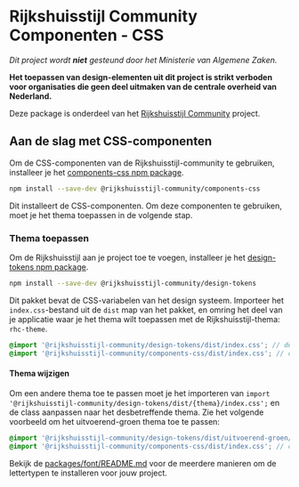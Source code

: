 <!-- @license CC0-1.0 -->

# Rijkshuisstijl Community Componenten - CSS

_Dit project wordt **niet** gesteund door het Ministerie van Algemene Zaken._

**Het toepassen van design-elementen uit dit project is strikt verboden voor organisaties die geen deel uitmaken van de
centrale overheid van Nederland.**

Deze package is onderdeel van het [Rijkshuisstijl Community](https://github.com/nl-design-system/rijkshuisstijl-community/blob/main/README.md) project.

## Aan de slag met CSS-componenten

Om de CSS-componenten van de Rijkshuisstijl-community te gebruiken, installeer je het [components-css npm package](https://www.npmjs.com/package/@rijkshuisstijl-community/components-css).

```bash
npm install --save-dev @rijkshuisstijl-community/components-css
```

Dit installeert de CSS-componenten. Om deze componenten te gebruiken, moet je het thema toepassen in de volgende stap.

### Thema toepassen

Om de Rijkshuisstijl aan je project toe te voegen, installeer je het [design-tokens npm package](https://www.npmjs.com/package/@rijkshuisstijl-community/design-tokens).

```bash
npm install --save-dev @rijkshuisstijl-community/design-tokens
```

Dit pakket bevat de CSS-variabelen van het design systeem. Importeer het `index.css`-bestand uit de `dist` map van het
pakket, en omring het deel van je applicatie waar je het thema wilt toepassen met de Rijkshuisstijl-thema: `rhc-theme`.

```scss
@import '@rijkshuisstijl-community/design-tokens/dist/index.css'; // design tokens importeren
@import '@rijkshuisstijl-community/components-css/dist/index.css'; // css importeren
```

#### Thema wijzigen

Om een andere thema toe te passen moet je het importeren van `import '@rijkshuisstijl-community/design-tokens/dist/{thema}/index.css';` en de class aanpassen naar het desbetreffende thema.
Zie het volgende voorbeeld om het uitvoerend-groen thema toe te passen:

```scss
@import '@rijkshuisstijl-community/design-tokens/dist/uitvoerend-groen/index.css'; // design tokens importeren
@import '@rijkshuisstijl-community/components-css/dist/index.css'; // css importeren
```

Bekijk de [packages/font/README.md](https://github.com/nl-design-system/rijkshuisstijl-community/blob/main/packages/font/README.md) voor de meerdere manieren om de lettertypen te installeren voor jouw project.

